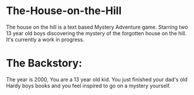 # The-House-on-the-Hill

The house on the hill is a text based Mystery Adventure game. Starring two 13 year old boys discovering the mystery of the forgotten house on the hill.
It's currently a work in progress.

# The Backstory:

The year is 2000, You are  a 13 year old kid. You just finished your dad's old Hardy boys books and you feel inspired to go on a mystery yourself.
